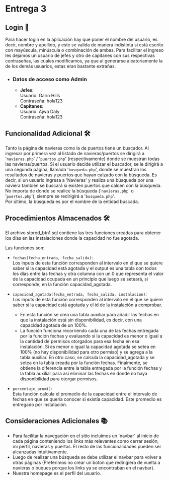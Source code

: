 # Entrega 3  

## Login 🔑  

Para hacer login en la aplicación hay que poner el nombre del usuario, es decir, nombre y apellido, y este se valida de manera indistinta si está escrito con mayúscula, minúscula o combinación de ambas. Para facilitar el ingreso les dejamos un usuario de jefes y otro de capitanes con sus respectivas contraseñas, las cuales modificamos, ya que al generarse aleatoriamente la de los demás usuarios, estas eran bastante extrañas.

* ### Datos de acceso como Admin  
  * **Jefes:**  
  Usuario: Garin Hills   
  Contraseña: hola123
  * **Capitanes:**  
  Usuario: Ajwa Daly  
  Contraseña: hola123

## Funcionalidad Adicional 🛠
Tanto la página de navieras como la de puertos tiene un buscador. Al ingresar por primera vez al listado de navieras/puertos se dirigirá a '`navieras.php`' / '`puertos.php`' (respectivamente) donde se muestran todas las navieras/puertos. Si el usuario decide utilizar el buscador, se le dirigirá a una segunda página, llamada '`busqueda.php`', donde se muestran los resultados de navieras y puertos que hayan calzado con la búsqueda. Es decir, si un usuario ingresa a 'Navieras' y realiza una búsqueda por una naviera también se buscará si existen puertos que calcen con la búsqueda. No importa de donde se realice la búsqueda ('`navieras.php`' o '`puertos.php`'), siempre se redirigirá a '`busqueda.php`'.  
Por último, la búsqueda es por el nombre de la entidad buscada.

## Procedimientos Almacenados 🛠  
El archivo stored_btn1.sql contiene las tres funciones creadas para obtener los días en las instalaciones donde la capacidad no fue agotada.  

Las funciones son:

* `fechas(fecha_entrada, fecha_salida)`:  
Los inputs de esta función corresponden al intervalo en el que se quiere saber si la capacidad está agotada y el output es una tabla con todos los días entre las fechas y otra columna con un 0 que representa el valor de la capacidad ocupada en un principio que luego se seteará, si corresponde, en la función capacidad_agotada.  

* `capacidad_agotada(fecha_entrada, fecha_salida, instalacion)`:  
Los inputs de esta función corresponden al intervalo en el que se quiere saber si la capacidad está agotada y el id de la instalación a comprobar.  
  * En esta función se crea una tabla auxiliar para añadir las fechas en que la instalación está sin disponibilidad, es decir, con una capacidad agotada de un 100%.  
  * La función funciona recorriendo cada una de las fechas entregada por la función fechas y evaluando si la capacidad es menor o igual a la cantidad de permisos otorgados para esa fecha en esa instalación. Si es menor o igual la capacidad agotada se setea en 100% (no hay disponibilidad para otro permiso) y se agrega a la tabla auxiliar. En otro caso, se calcula la capacidad_agotada y se setea en la tabla creada por la función fechas. Finalmente, se obtiene la diferencia entre la tabla entregada por la función fechas y la tabla auxiliar para así eliminar las fechas en donde no haya disponibilidad para otorgar permisos.  
    
* `porcentaje_prom()`:  
Esta función calcula el promedio de la capacidad entre el intervalo de fechas en que se quería conocer si existía capacidad. Este promedio es entregado por instalación.


## Consideraciones Adicionales 📚
* Para facilitar la navegación en el sitio incluímos un 'navbar' al inicio de cada página conteniendo los links más relevantes como cerrar sesión, mi perfil, navieras y puertos. El resto de las funcionalidades pueden ser alcanzadas intuitivamente.
* Luego de realizar una búsqueda se debe utilizar el navbar para volver a otras páginas (Preferimos no crear un boton que redirigiera de vuelta a navieras o buques porque los links ya se encontraban en el navbar).
* Nuestra homepage es el perfil del usuario.

